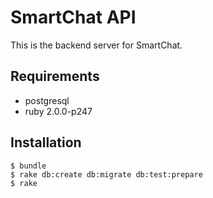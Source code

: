 # SmartChat API

This is the backend server for SmartChat.

## Requirements

* postgresql
* ruby 2.0.0-p247

## Installation

    $ bundle
    $ rake db:create db:migrate db:test:prepare
    $ rake
